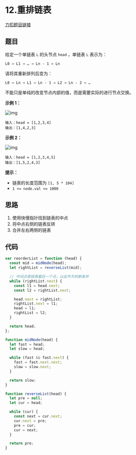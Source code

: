 # 12.重排链表

[力扣题目链接](https://leetcode.cn/problems/reorder-list/)

## 题目

给定一个单链表 `L` 的头节点 `head` ，单链表 `L` 表示为：

```
L0 → L1 → … → Ln - 1 → Ln
```

请将其重新排列后变为：

```
L0 → Ln → L1 → Ln - 1 → L2 → Ln - 2 → …
```

不能只是单纯的改变节点内部的值，而是需要实际的进行节点交换。

 

**示例 1：**

![img](https://pic.leetcode-cn.com/1626420311-PkUiGI-image.png)

```
输入：head = [1,2,3,4]
输出：[1,4,2,3]
```

**示例 2：**

![img](https://pic.leetcode-cn.com/1626420320-YUiulT-image.png)

```
输入：head = [1,2,3,4,5]
输出：[1,5,2,4,3]
```

 

**提示：**

- 链表的长度范围为 `[1, 5 * 104]`
- `1 <= node.val <= 1000`

## 思路

1. 使用快慢指针找到链表的中点
2. 将中点右侧的链表反转
3. 合并左右两侧的链表

## 代码

~~~js
var reorderList = function (head) {
  const mid = midNode(head);
  let rightList = reverseList(mid);

  // 中间点是链表最后一个点，以此作为判断条件
  while (rightList.next) {
    const l1 = head.next;
    const l2 = rightList.next;

    head.next = rightList;
    rightList.next = l1;
    head = l1;
    rightList = l2;
  }

  return head;
};

function midNode(head) {
  let fast = head;
  let slow = head;

  while (fast && fast.next) {
    fast = fast.next.next;
    slow = slow.next;
  }

  return slow;
}

function reverseList(head) {
  let pre = null;
  let cur = head;

  while (cur) {
    const next = cur.next;
    cur.next = pre;
    pre = cur;
    cur = next;
  }

  return pre;
}
~~~

